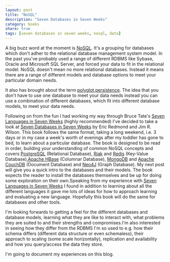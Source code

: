 ```yaml
---
layout: post
title: "NoSQL"
description: "Seven Databases in Seven Weeks"
category: books
share: true 
tags: [seven databases in seven weeks, nosql, data]
---
```


A big buzz word at the moment is <a href="http://en.wikipedia.org/wiki/NoSQL">NoSQL</a>. It's a grouping for databases which don't adher to the relational database management system model. In the past you've probably used a range of different RDBMS like Sybase, Oracle and Microsoft SQL Server, and forced your data to fit in the relational model. NoSQL doesn't mean no more relational databases. Instead it means there are a range of different models and database options to meet your particular domain needs.

It also has brought about the term <a href="http://martinfowler.com/bliki/PolyglotPersistence.html">polyglot  persistence</a>. The idea that you don't have to use one database to meet your data needs instead you can use a combination of different databases, which fit into different database models, to meet your data needs.

Following on from the fun I had working my way through Bruce Tate's <a href="http://pragprog.com/book/btlang/seven-languages-in-seven-weeks">Seven Languages in Seven Weeks</a> (highly recommended) I've decided to take a look at <a href="http://pragprog.com/book/rwdata/seven-databases-in-seven-weeks">Seven Databases in Seven Weeks</a> by Eric Redmond and Jim R. Wilson. This book follows the same format, taking a long weekend, i.e. 3 days or in my case a week's worth of evenings after my toddler has gone to bed, to learn about a particular database. The book is designed to be read in order, building your understanding of common NoSQL concepts and covers <a href="http://www.postgresql.org/">PostgreSQL</a> (Relational Database), <a href="http://docs.basho.com/riak/latest/">Riak</a> and <a href="http://redis.io/">Redis</a> (Key-Value Database),<a href="http://hbase.apache.org/">Apache HBase</a> (Columnar Database), <a href="http://www.mongodb.org/">MongoDB</a> and <a href="http://couchdb.apache.org/">Apache CouchDB</a> (Document Database) and <a href="http://www.neo4j.org/">Neo4J</a> (Graph Database). My next post will give you a quick intro to the databases and their models. The book expects the reader to install the databases themselves and be up for doing some exploration on their own.Speaking from my experience with <a href="http://pragprog.com/book/btlang/seven-languages-in-seven-weeks">Seven Languages in Seven Weeks</a> I found in addition to learning about all the different languages it gave me lots of ideas for how to approach learning and evaluating a new language. Hopefully this book will do the same for databases and other tools.

I'm looking forwards to getting a feel for the different databases and database models, learning what they are like to interact with, what problems they are suited to and their strengths and compromises.I'm also interested in seeing how they differ from the RDBMS I'm so used to e.g. how their schema differs (different data structure or even schemaless), their approach to scaling (some scale horizontally), replication and availability and how you query/access the data they store.

I'm going to document my experiences on this blog.

